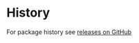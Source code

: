 History
======
For package history see [releases on GitHub](https://github.com/VeliovGroup/Meteor-Template-helpers/releases)